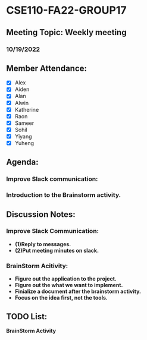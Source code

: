 
# CSE110-FA22-GROUP17
## Meeting Topic: Weekly meeting
### 10/19/2022 

## Member Attendance:
- [x] Alex
- [x] Aiden
- [x] Alan
- [x] Alwin
- [x] Katherine
- [x] Raon
- [x] Sameer
- [x] Sohil
- [x] Yiyang
- [x] Yuheng

## Agenda:
  ### Improve Slack communication:
  ### Introduction to the Brainstorm activity.

## Discussion Notes: 
  ### Improve Slack Communication:
  - **(1)Reply to messages.**
  - **(2)Put meeting minutes on slack.**
  
  ### BrainStorm Acitivity:
   - **Figure out the application to the project.**
   - **Figure out the what we want to implement.**
   - **Finialize a document after the brainstorm activity.**
   - **Focus on the idea first, not the tools.**

## TODO List:
  **BrainStorm Activity**
